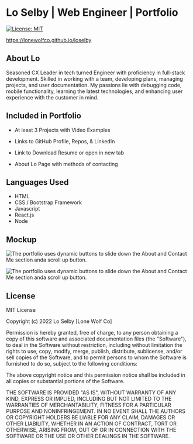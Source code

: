 # Lo Selby | Web Engineer | Portfolio
[![License: MIT](https://img.shields.io/badge/License-MIT-green.svg)](https://opensource.org/licenses/MIT)



https://lonewolfco.github.io/loselby


## About Lo
Seasoned CX Leader in tech turned Engineer with proficiency in full-stack development. Skilled in working with a team, developing plans, managing projects, and user documentation. My passions lie with debugging code, mobile functionality, learning the latest technologies, and enhancing user experience with the customer in mind.



## Included in Portfolio

* At least 3 Projects with Video Examples

* Links to GitHub Profile, Repos, & LinkedIn

* Link to Download Resume or open in new tab

* About Lo Page with methods of contacting


## Languages Used
- HTML
- CSS / Bootstrap Framework
- Javascript
- React.js
- Node

## Mockup

![The portfolio uses dynamic buttons to slide down the About and Contact Me section anda  scroll up button.](./assets/images/portfolio1.png)

![The portfolio uses dynamic buttons to slide down the About and Contact Me section anda  scroll up button.](./assets/images/portfolio3.png)

## License
MIT License

Copyright (c) 2022 Lo Selby [Lone Wolf Co]

Permission is hereby granted, free of charge, to any person obtaining a copy
of this software and associated documentation files (the "Software"), to deal
in the Software without restriction, including without limitation the rights
to use, copy, modify, merge, publish, distribute, sublicense, and/or sell
copies of the Software, and to permit persons to whom the Software is
furnished to do so, subject to the following conditions:

The above copyright notice and this permission notice shall be included in all
copies or substantial portions of the Software.

THE SOFTWARE IS PROVIDED "AS IS", WITHOUT WARRANTY OF ANY KIND, EXPRESS OR
IMPLIED, INCLUDING BUT NOT LIMITED TO THE WARRANTIES OF MERCHANTABILITY,
FITNESS FOR A PARTICULAR PURPOSE AND NONINFRINGEMENT. IN NO EVENT SHALL THE
AUTHORS OR COPYRIGHT HOLDERS BE LIABLE FOR ANY CLAIM, DAMAGES OR OTHER
LIABILITY, WHETHER IN AN ACTION OF CONTRACT, TORT OR OTHERWISE, ARISING FROM,
OUT OF OR IN CONNECTION WITH THE SOFTWARE OR THE USE OR OTHER DEALINGS IN THE
SOFTWARE.
